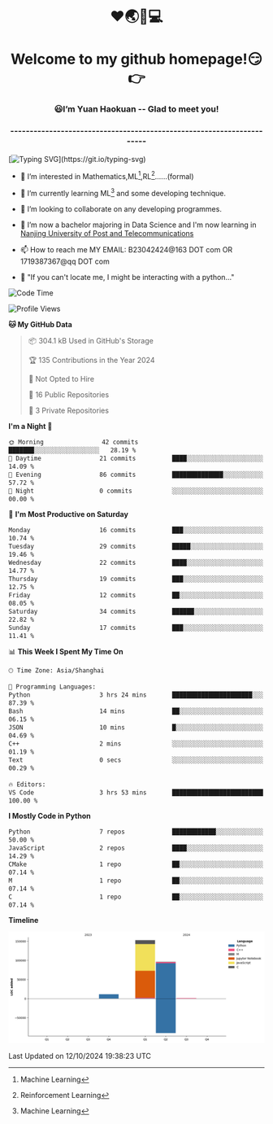 <!--
<div align=center>
  <img width=128 src="image/figure.png">
</div>
-->
<h1 align="center">❤🌏🚩💻</h1>
<h1 align="center">Welcome to my github homepage!😏👉</h1>
<h3 align="center" >😃I’m Yuan Haokuan -- Glad to meet you!</h3>
<h3 align="center" >----------------------------------------------------------------------</h3>

  [![Typing SVG](https://readme-typing-svg.herokuapp.com?font=Fira+Code&pause=1000&random=false&width=450&lines=Here's+my+personal+infomation:)](https://git.io/typing-svg)

- 👀 I’m interested in Mathematics,ML[^1],RL[^2]......(formal)
  
- 🌱 I’m currently learning ML[^1] and some developing technique.
  
- 💞️ I’m looking to collaborate on any developing programmes.
  
- 🍉 I’m now a bachelor majoring in Data Science and I'm now learning in [Nanjing University of Post and Telecommunications](https://www.njupt.edu.cn/main.psp)
  
- 📫 How to reach me MY EMAIL: B23042424@163 DOT com OR 1719387367@qq DOT com

- 🐍 "If you can't locate me, I might be interacting with a python..."

<!--START_SECTION:waka-->
![Code Time](http://img.shields.io/badge/Code%20Time-174%20hrs%2042%20mins-blue)

![Profile Views](http://img.shields.io/badge/Profile%20Views-11-blue)

**🐱 My GitHub Data** 

> 📦 304.1 kB Used in GitHub's Storage 
 > 
> 🏆 135 Contributions in the Year 2024
 > 
> 🚫 Not Opted to Hire
 > 
> 📜 16 Public Repositories 
 > 
> 🔑 3 Private Repositories 
 > 
**I'm a Night 🦉** 

```text
🌞 Morning                42 commits          ███████░░░░░░░░░░░░░░░░░░   28.19 % 
🌆 Daytime                21 commits          ████░░░░░░░░░░░░░░░░░░░░░   14.09 % 
🌃 Evening                86 commits          ██████████████░░░░░░░░░░░   57.72 % 
🌙 Night                  0 commits           ░░░░░░░░░░░░░░░░░░░░░░░░░   00.00 % 
```
📅 **I'm Most Productive on Saturday** 

```text
Monday                   16 commits          ███░░░░░░░░░░░░░░░░░░░░░░   10.74 % 
Tuesday                  29 commits          █████░░░░░░░░░░░░░░░░░░░░   19.46 % 
Wednesday                22 commits          ████░░░░░░░░░░░░░░░░░░░░░   14.77 % 
Thursday                 19 commits          ███░░░░░░░░░░░░░░░░░░░░░░   12.75 % 
Friday                   12 commits          ██░░░░░░░░░░░░░░░░░░░░░░░   08.05 % 
Saturday                 34 commits          ██████░░░░░░░░░░░░░░░░░░░   22.82 % 
Sunday                   17 commits          ███░░░░░░░░░░░░░░░░░░░░░░   11.41 % 
```


📊 **This Week I Spent My Time On** 

```text
🕑︎ Time Zone: Asia/Shanghai

💬 Programming Languages: 
Python                   3 hrs 24 mins       ██████████████████████░░░   87.39 % 
Bash                     14 mins             ██░░░░░░░░░░░░░░░░░░░░░░░   06.15 % 
JSON                     10 mins             █░░░░░░░░░░░░░░░░░░░░░░░░   04.69 % 
C++                      2 mins              ░░░░░░░░░░░░░░░░░░░░░░░░░   01.19 % 
Text                     0 secs              ░░░░░░░░░░░░░░░░░░░░░░░░░   00.29 % 

🔥 Editors: 
VS Code                  3 hrs 53 mins       █████████████████████████   100.00 % 
```

**I Mostly Code in Python** 

```text
Python                   7 repos             ████████████░░░░░░░░░░░░░   50.00 % 
JavaScript               2 repos             ████░░░░░░░░░░░░░░░░░░░░░   14.29 % 
CMake                    1 repo              ██░░░░░░░░░░░░░░░░░░░░░░░   07.14 % 
M                        1 repo              ██░░░░░░░░░░░░░░░░░░░░░░░   07.14 % 
C                        1 repo              ██░░░░░░░░░░░░░░░░░░░░░░░   07.14 % 
```



**Timeline**

![Lines of Code chart](https://raw.githubusercontent.com/WilbertYuan/WilbertYuan/main/assets/bar_graph.png)


 Last Updated on 12/10/2024 19:38:23 UTC
<!--END_SECTION:waka-->

<!---
WilbertYuan/WilbertYuan is a ✨ special ✨ repository because its `README.md` (this file) appears on your GitHub profile.
You can click the Preview link to take a look at your changes.
--->
[^1]:Machine Learning
[^2]:Reinforcement Learning
